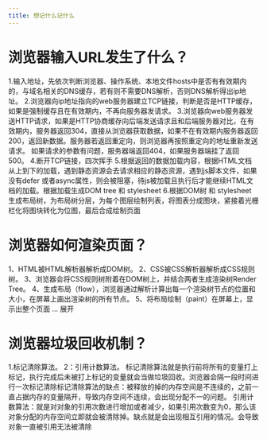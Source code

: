```yaml
---
title: 想记什么记什么
---
```

# 浏览器输入URL发生了什么？
1.输入地址，先依次判断浏览器、操作系统、本地文件hosts中是否有有效期内的，与域名相关的DNS缓存，若有则不需要DNS解析，否则DNS解析得出ip地址。
2.浏览器向ip地址指向的web服务器建立TCP链接，判断是否是HTTP缓存，如果是强制缓存且在有效期内，不再向服务器发请求。 
3.浏览器向web服务器发送HTTP请求，如果是HTTP协商缓存向后端发送请求且和后端服务器对比，在有效期内，服务器返回304，直接从浏览器获取数据，如果不在有效期内服务器返回200，返回新数据。服务器若返回重定向，则浏览器再按照重定向的地址重新发送请求。 如果请求的参数有问题，服务器端返回404，如果服务器端挂了返回500。 
4.断开TCP链接，四次挥手 
5.根据返回的数据加载内容，根据HTML文档从上到下的加载，遇到静态资源会去请求相应的静态资源，遇到js脚本文件，如果没有defer 或者async属性，则会被阻塞，待js被加载且执行后才能继续HTML文档的加载。根据加载生成DOM tree 和 stylesheet 
6.根据DOM树 和 stylesheet 生成布局树，为布局树分层，为每个图层绘制列表，将图表分成图块，紧接着光栅栏化将图块转化为位图，最后合成绘制页面  

# 浏览器如何渲染页面？
1、HTML被HTML解析器解析成DOM树。 
2、CSS被CSS解析器解析成CSS规则树。 
3、浏览器会将CSS规则树附着在DOM树上，并结合两者生成渲染树Render Tree。 
4、生成布局（flow），浏览器通过解析计算出每一个渲染树节点的位置和大小，在屏幕上画出渲染树的所有节点。 
5、将布局绘制（paint）在屏幕上，显示出整个页面 ... 展开  
  
# 浏览器垃圾回收机制？
1.标记清除算法。
2：引用计数算法。
标记清除算法就是执行前将所有的变量打上标记，执行完成后未被打上标记的变量就会当做垃圾回收。浏览器会隔一段时间进行一次标记清除标记清除算法的缺点：被释放的掉的内存空间是不连续的，之前一直占据内存的变量隔开，导致内存空间不连续，会出现分配不一的问题。
引用计数算法：就是对对象的引用次数进行增加或者减少，如果引用次数变为0，那么该对象分配的内存空间立即就会被清除掉。缺点就是会出现相互引用的情况。会导致对象一直被引用无法被清除 

